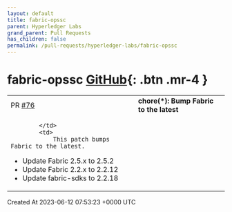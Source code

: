```yaml
---
layout: default
title: fabric-opssc
parent: Hyperledger Labs
grand_parent: Pull Requests
has_children: false
permalink: /pull-requests/hyperledger-labs/fabric-opssc
---
```


# fabric-opssc <span class="fs-3 right-align">[GitHub](https://github.com/hyperledger-labs/fabric-opssc){: .btn .mr-4 }</span>


<div>
    <table>
        <tr>
            <td>
                PR <a href="https://github.com/hyperledger-labs/fabric-opssc/pull/76" class=".btn">#76</a>
            </td>
            <td>
                <b>
                    chore(*): Bump Fabric to the latest
                </b>
            </td>
        </tr>
        <tr>
            <td>
                
            </td>
            <td>
                This patch bumps Fabric to the latest.
- Update Fabric 2.5.x to 2.5.2
- Update Fabric 2.2.x to 2.2.12
- Update fabric-sdks to 2.2.18
            </td>
        </tr>
    </table>
    <div class="right-align">
        Created At 2023-06-12 07:53:23 +0000 UTC
    </div>
</div>

